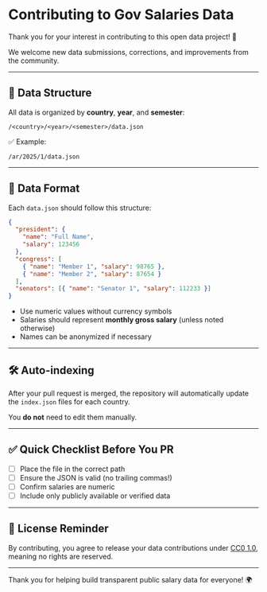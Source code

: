 # Contributing to Gov Salaries Data

Thank you for your interest in contributing to this open data project! 🎉

We welcome new data submissions, corrections, and improvements from the community.

---

## 📂 Data Structure

All data is organized by **country**, **year**, and **semester**:

```
/<country>/<year>/<semester>/data.json
```

✅ Example:

```
/ar/2025/1/data.json
```

---

## 🧾 Data Format

Each `data.json` should follow this structure:

```json
{
  "president": {
    "name": "Full Name",
    "salary": 123456
  },
  "congress": [
    { "name": "Member 1", "salary": 98765 },
    { "name": "Member 2", "salary": 87654 }
  ],
  "senators": [{ "name": "Senator 1", "salary": 112233 }]
}
```

- Use numeric values without currency symbols
- Salaries should represent **monthly gross salary** (unless noted otherwise)
- Names can be anonymized if necessary

---

## 🛠 Auto-indexing

After your pull request is merged, the repository will automatically update the `index.json` files for each country.

You **do not** need to edit them manually.

---

## ✅ Quick Checklist Before You PR

- [ ] Place the file in the correct path
- [ ] Ensure the JSON is valid (no trailing commas!)
- [ ] Confirm salaries are numeric
- [ ] Include only publicly available or verified data

---

## 🤝 License Reminder

By contributing, you agree to release your data contributions under [CC0 1.0](https://creativecommons.org/publicdomain/zero/1.0/), meaning no rights are reserved.

---

Thank you for helping build transparent public salary data for everyone! 🌍
